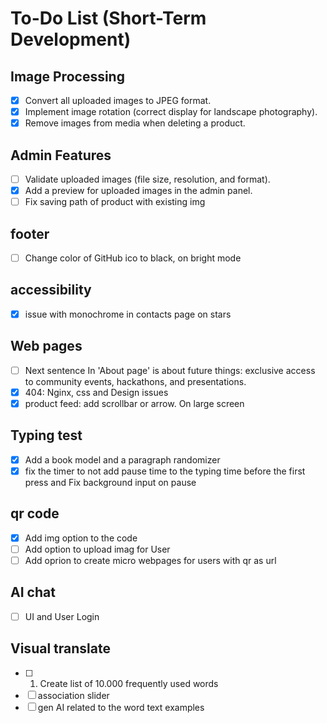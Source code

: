# To-Do List (Short-Term Development)

## **Image Processing**
- [x] Convert all uploaded images to JPEG format.
- [x] Implement image rotation (correct display for landscape photography).
- [x] Remove images from media when deleting a product.

## **Admin Features**
- [ ] Validate uploaded images (file size, resolution, and format).
- [x] Add a preview for uploaded images in the admin panel.
- [ ] Fix saving path of product with existing img

## **footer**
- [ ] Change color of GitHub ico to black, on bright mode

## **accessibility**
- [x] issue with monochrome in contacts page on stars

## **Web pages**
- [ ] Next sentence In 'About page' is about future things: exclusive access to community events, hackathons, and presentations.
- [x] 404: Nginx, css and Design issues
- [x] product feed: add scrollbar or arrow. On large screen

## Typing test
- [X] Add a book model and a paragraph randomizer
- [x] fix the timer to not add pause time to the typing time before the first press and Fix background input on pause

## qr code
- [x] Add img option to the code
- [ ] Add option to upload imag for User
- [ ] Add oprion to create micro webpages for users with qr as url

## AI chat
- [ ] UI and User Login

## Visual translate
- [ ] 1. Create list of 10.000 frequently used words 
- [ ] association slider
- [ ] gen AI related to the word text examples
